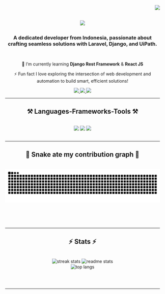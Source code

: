 <img align="right" src="https://visitor-badge.laobi.icu/badge?page_id=adeehilman.adeehilman" />

<h1 align="center">
    <img src="https://readme-typing-svg.herokuapp.com/?font=Righteous&size=35&center=true&vCenter=true&width=500&height=70&duration=4000&lines=Hi+There!+👋;+Hola!+👋;+Bonjour!+👋;+Hallo!+👋;+Ciao!+👋;+नमस्ते!+👋;+你好!+👋;+こんにちは!+👋;+안녕하세요!+👋;+Salam!+👋;" />
</h1>

<h3 align="center">A dedicated developer from Indonesia, passionate about crafting seamless solutions with Laravel, Django, and UiPath.</h3>

<br/>

<div align="center">
 
🌱 I’m currently learning **Django Rest Framework** & **React JS**

⚡ Fun fact I love exploring the intersection of web development and automation to build smart, efficient solutions!
 </div>
 
<div align="center"> 
  <a href="mailto:adehilman2002@gmail.com">
    <img src="https://img.shields.io/badge/Gmail-333333?style=for-the-badge&logo=gmail&logoColor=red" />
  </a>
  <a href="#" target="_blank">
    <img src="https://img.shields.io/badge/LinkedIn-0077B5?style=for-the-badge&logo=linkedin&logoColor=white" target="_blank" />
  </a>
  <a href="#" target="_blank">
     <img src="https://img.shields.io/badge/Portfolio-FF5722?style=for-the-badge&logo=todoist&logoColor=white" target="_blank" /> <!-- sqlite, safari, google-chrome are other good icon options -->
  </a>
</div>

 <hr/>
 
<h2 align="center">⚒️ Languages-Frameworks-Tools ⚒️</h2>
<br/>
<div align="center">
    <img src="https://skillicons.dev/icons?i=php,laravel,bootstrap,html,css,vscode,github,tailwind,git,nginx" />
    <img src="https://skillicons.dev/icons?i=nodejs,python,javascript,firebase,mysql,postgres,django,c,visualstudio" />
    <img src="https://img.shields.io/badge/UiPath-FA4616.svg?style=for-the-badge&logo=UiPath&logoColor=white" /><br>
    
</div>

<br/>
<hr/>

<div align="center">
  <h2>🐍 Snake ate my contribution graph 🐍</h2>
  <br>
  <img alt="snake eating my contributions" src="https://raw.githubusercontent.com/adeehilman/adeehilman/output/github-contribution-grid-snake.svg" />
  
  <br/><br/><br/>
</div>

<hr/>

<h2 align="center">⚡ Stats ⚡</h2>
<br>
<div align=center>
  <img width=390 src="https://github-readme-streak-stats-salesp07.vercel.app/?user=adeehilman&count_private=true&theme=react&border_radius=10" alt="streak stats"/>
  <img width=390 src="https://github-readme-stats-salesp07.vercel.app/api?username=adeehilman&count_private=true&show_icons=true&theme=react&rank_icon=github&border_radius=10" alt="readme stats" />
  <br/>
  <img width=325 align="center" src="https://github-readme-stats-salesp07.vercel.app/api/top-langs/?username=adeehilman&hide=HTML&langs_count=8&layout=compact&theme=react&border_radius=10&size_weight=0.5&count_weight=0.5&exclude_repo=github-readme-stats" alt="top langs" />
</div>

<br/><br/>

<hr/>

<br/>

<br/>
